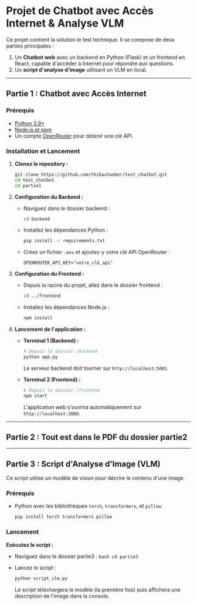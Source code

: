 # Projet de Chatbot avec Accès Internet & Analyse VLM

Ce projet contient la solution le test technique. Il se compose de deux parties principales :

1.  Un **Chatbot web** avec un backend en Python (Flask) et un frontend en React, capable d'accéder à Internet pour répondre aux questions.
2.  Un **script d'analyse d'image** utilisant un VLM en local.

---

## Partie 1 : Chatbot avec Accès Internet

### Prérequis

* [Python 3.9+](https://www.python.org/)
* [Node.js et npm](https://nodejs.org/en/)
* Un compte [OpenRouter](https://openrouter.ai/) pour obtenir une clé API.

### Installation et Lancement

1.  **Clonez le repository :**
    ```bash
    git clone https://github.com/thibautweber/test_chatbot.git
    cd test_chatbot
    cd partie1
    ```

2.  **Configuration du Backend :**
    * Naviguez dans le dossier backend :
        ```bash
        cd backend
        ```
    * Installez les dépendances Python :
        ```bash
        pip install -r requirements.txt
        ```
    * Créez un fichier `.env` et ajoutez-y votre clé API OpenRouter :
        ```
        OPENROUTER_API_KEY="votre_clé_api"
        ```

3.  **Configuration du Frontend :**
    * Depuis la racine du projet, allez dans le dossier frontend :
        ```bash
        cd ../frontend 
        ```
    * Installez les dépendances Node.js :
        ```bash
        npm install
        ```

4.  **Lancement de l'application :**
    * **Terminal 1 (Backend) :**
        ```bash
        # Depuis le dossier /backend
        python app.py
        ```
        Le serveur backend doit tourner sur `http://localhost:5001`.

    * **Terminal 2 (Frontend) :**
        ```bash
        # Depuis le dossier /frontend
        npm start
        ```
        L'application web s'ouvrira automatiquement sur `http://localhost:3000`.

---

## Partie 2 : Tout est dans le PDF du dossier partie2

---

## Partie 3 : Script d'Analyse d'Image (VLM)

Ce script utilise un modèle de vision pour décrire le contenu d'une image.

### Prérequis

* Python avec les bibliothèques `torch`, `transformers`, et `pillow`.

    ```bash
    pip install torch transformers pillow
    ```


### Lancement

**Exécutez le script :**
* Naviguez dans le dossier partie3 :
        ```bash
        cd partie3
        ```

* Lancez le script :
    ```bash
    python script_vlm.py
    ```
    Le script téléchargera le modèle (la première fois) puis affichera une description de l'image dans la console.